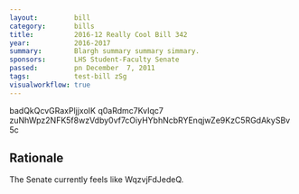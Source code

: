 ```yaml
---
layout:         bill
category:       bills
title:          2016-12 Really Cool Bill 342
year:           2016-2017
summary:        Blargh summary summary simmary.
sponsors:       LHS Student-Faculty Senate
passed:         pn December  7, 2011
tags:           test-bill zSg
visualworkflow: true
---
```



badQkQcvGRaxPljjxoIK q0aRdmc7KvIqc7 zuNhWpz2NFK5f8wzVdby0vf7cOiyHYbhNcbRYEnqjwZe9KzC5RGdAkySBv5c 




Rationale
---------
The Senate currently feels like WqzvjFdJedeQ.
